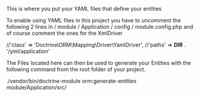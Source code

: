This is where you put your YAML files that define your entities

To enable using YAML files in this project you have to uncomment the following 2 lines in / module / Application / config / module.config.php and of course comment the ones for the XmlDriver

//'class' => 'Doctrine\ORM\Mapping\Driver\YamlDriver',
//'paths' => __DIR__ . '/yml/application'

The Files located here can then be used to generate your Entities with the following command from the root folder of your project.

./vendor/bin/doctrine-module orm:generate-entities module/Application/src/
